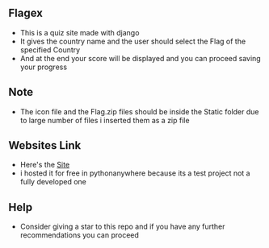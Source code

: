 ## Flagex

- This is a quiz site made with django 
- It gives the country name and the user should select the Flag of the specified Country 
- And at the end your score will be displayed and you can proceed saving your progress

## Note

- The icon file and the Flag.zip files should be inside the Static folder due to large number of files i inserted them as a zip file

## Websites Link

- Here's the [Site](https://flagex.pythonanywhere.com/) 
- i hosted it for free in pythonanywhere because its a test project not a fully developed one 

## Help

- Consider giving a star to this repo and if you have any further recommendations you can proceed
